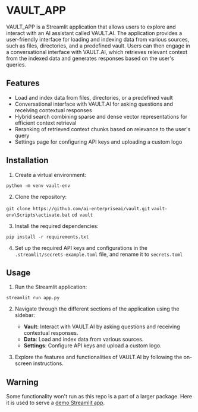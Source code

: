 # VAULT_APP

VAULT_APP is a Streamlit application that allows users to explore and interact with an AI assistant called VAULT.AI. The application provides a user-friendly interface for loading and indexing data from various sources, such as files, directories, and a predefined vault. Users can then engage in a conversational interface with VAULT.AI, which retrieves relevant context from the indexed data and generates responses based on the user's queries.

## Features

- Load and index data from files, directories, or a predefined vault
- Conversational interface with VAULT.AI for asking questions and receiving contextual responses
- Hybrid search combining sparse and dense vector representations for efficient context retrieval
- Reranking of retrieved context chunks based on relevance to the user's query
- Settings page for configuring API keys and uploading a custom logo

## Installation

1. Create a virtual environment:

`python -m venv vault-env`

2. Clone the repository:

`git clone https://github.com/ai-enterpriseai/vault.git`
`vault-env\Scripts\activate.bat`
`cd vault`

3. Install the required dependencies:

`pip install -r requirements.txt`

4. Set up the required API keys and configurations in the `.streamlit/secrets-example.toml` file, and rename it to `secrets.toml`

## Usage

1. Run the Streamlit application:

`streamlit run app.py`

2. Navigate through the different sections of the application using the sidebar:
   - **Vault**: Interact with VAULT.AI by asking questions and receiving contextual responses.
   - **Data**: Load and index data from various sources.
   - **Settings**: Configure API keys and upload a custom logo.

3. Explore the features and functionalities of VAULT.AI by following the on-screen instructions. 

## Warning 

Some functionality won't run as this repo is a part of a larger package. Here it is used to serve a [demo Streamlit app](https://inhousegpt.streamlit.app/ ).